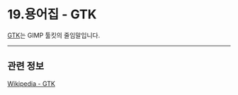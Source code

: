 # 19.용어집 - GTK

[GTK](https://ko.wikipedia.org/wiki/GTK)는 GIMP 툴킷의 줄임말입니다.

***

## 관련 정보
[Wikipedia - GTK](https://ko.wikipedia.org/wiki/GTK)